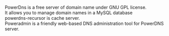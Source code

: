 PowerDns is a free server of domain name under GNU GPL license.   
It allows you to manage domain names in a MySQL database  
powerdns-recursor is  cache server.  
Poweradmin is a friendly web-based DNS administration tool for PowerDNS server.  

